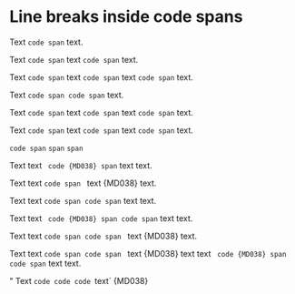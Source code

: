 # Line breaks inside code spans

Text `code
span` text.

Text `code
span` text `code
span` text.

Text `code
span` text `code
span` text `code
span` text.

Text `code
span
code
span` text.

Text `code
span` text `code span`
text `code span` text.

Text `code
span` text `code span` text
`code span` text.

`code
span` `span`
`span`

Text
text ` code {MD038}
span` text
text.

Text
text `code
span ` text {MD038}
text.

Text
text `code
span code
span` text
text.

Text
text ` code {MD038}
span code
span` text
text.

Text
text `code
span code
span ` text {MD038}
text.

Text
text `code
span code
span ` text {MD038}
text
text ` code {MD038}
span code
span` text
text.

"<!--"
-->
Text `code
code code `text` {MD038}
